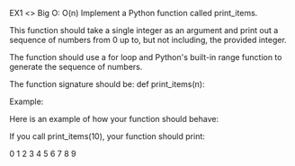 EX1 
<> Big O: O(n)
Implement a Python function called print_items.

This function should take a single integer as an argument and print out a sequence of numbers from 0 up to, but not including, the provided integer.

The function should use a for loop and Python's built-in range function to generate the sequence of numbers.

The function signature should be: def print_items(n):


Example:

Here is an example of how your function should behave:


If you call print_items(10), your function should print:

0
1
2
3
4
5
6
7
8
9
